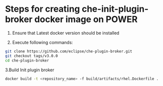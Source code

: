 # Steps for creating che-init-plugin-broker docker image on POWER

1. Ensure that Latest docker version should be installed

2. Execute following commands:

```bash
git clone https://github.com/eclipse/che-plugin-broker.git
git checkout tags/v3.0.0
cd che-plugin-broker
```
3.Build Init plugin broker

```bash
docker build -t <repository_name> -f build/artifacts/rhel.Dockerfile .
```
